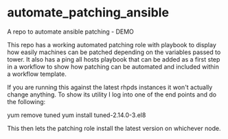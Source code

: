 # automate_patching_ansible
A repo to automate ansible patching - DEMO

This repo has a working automated patching role with playbook to display how easily machines can be patched depending on the variables passed to tower. It also has a ping all hosts playbook that can be added as a first step in a workflow to show how patching can be automated and included within a workflow template. 

If you are running this against the latest rhpds instances it won't actually change anything. To show its utility I log into one of the end points and do the following: 

yum remove tuned
yum install tuned-2.14.0-3.el8

This then lets the patching role install the latest version on whichever node. 
